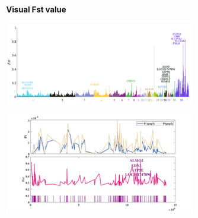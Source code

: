## Visual Fst value
![manhanttan](Fig/Fst.png "manhatan Schematic")


![manhanttan](Fig/Fst.pi.jpg "manhatan Schematic")
